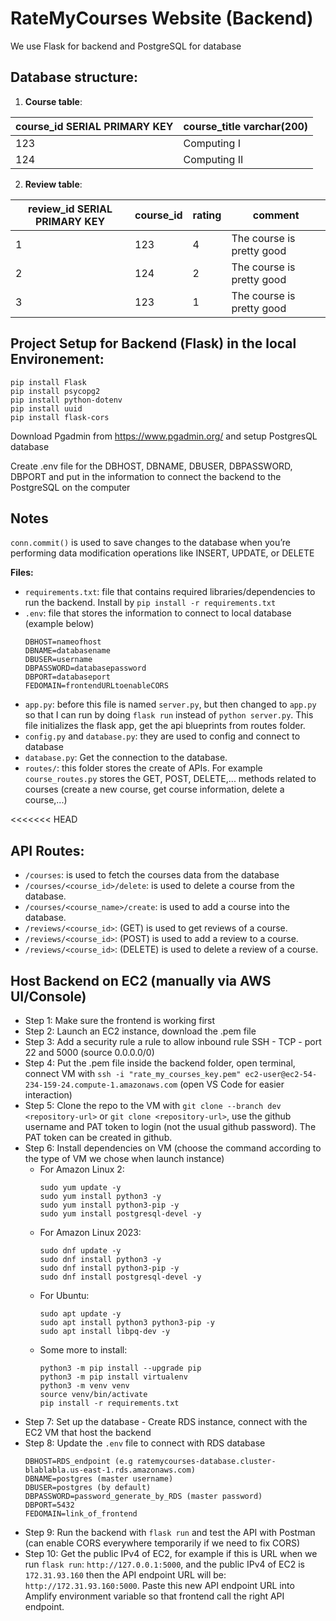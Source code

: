 # RateMyCourses Website (Backend)

We use Flask for backend and PostgreSQL for database

## Database structure:
1. **Course table**:

|course_id SERIAL PRIMARY KEY     | course_title varchar(200) |
|---------------------------------|---------------------------|
|              123                | Computing I               |
|              124                | Computing II              |

2. **Review table**:

|review_id SERIAL PRIMARY KEY     |  course_id  |  rating  |  comment                             |
|---------------------------------|-------------|----------|--------------------------------------|
|              1                  |     123     |    4     |   The course is pretty good          |
|              2                  |     124     |    2     |   The course is pretty good          |
|              3                  |     123     |    1     |   The course is pretty good          |

## Project Setup for Backend (Flask) in the local Environement:
```
pip install Flask
pip install psycopg2
pip install python-dotenv
pip install uuid
pip install flask-cors
```

Download Pgadmin from https://www.pgadmin.org/ and setup PostgresQL database

Create .env file for the DBHOST, DBNAME, DBUSER, DBPASSWORD, DBPORT and put in the information to connect the backend to the PostgreSQL on the computer

## Notes
```conn.commit()``` is used to save changes to the database when you’re performing data modification operations like INSERT, UPDATE, or DELETE

**Files:**
- ```requirements.txt```: file that contains required libraries/dependencies to run the backend. Install by ```pip install -r requirements.txt```
- ```.env```: file that stores the information to connect to local database (example below)
    ```
    DBHOST=nameofhost
    DBNAME=databasename
    DBUSER=username
    DBPASSWORD=databasepassword
    DBPORT=databaseport
    FEDOMAIN=frontendURLtoenableCORS
    ```
- ```app.py```: before this file is named ```server.py```, but then changed to ```app.py``` so that I can run by doing ```flask run``` instead of ```python server.py```. This file initializes the flask app, get the api blueprints from routes folder.
- ```config.py``` and ```database.py```: they are used to config and connect to database
- ```database.py```: Get the connection to the database. 
- ```routes/```: this folder stores the create of APIs. For example ```course_routes.py``` stores the GET, POST, DELETE,... methods related to courses (create a new course, get course information, delete a course,...)

<<<<<<< HEAD
## API Routes:
- ```/courses```: is used to fetch the courses data from the database
- ```/courses/<course_id>/delete```: is used to delete a course from the database.
- ```/courses/<course_name>/create```: is used to add a course into the database.
- ```/reviews/<course_id>```: (GET) is used to get reviews of a course. 
- ```/reviews/<course_id>```: (POST) is used to add a review to a course.
- ```/reviews/<course_id>```: (DELETE) is used to delete a review of a course.

## Host Backend on EC2 (manually via AWS UI/Console)
- Step 1: Make sure the frontend is working first
- Step 2: Launch an EC2 instance, download the .pem file
- Step 3: Add a security rule a rule to allow inbound rule SSH - TCP - port 22 and 5000 (source 0.0.0.0/0)
- Step 4: Put the .pem file inside the backend folder, open terminal, connect VM with ```ssh -i "rate_my_courses_key.pem" ec2-user@ec2-54-234-159-24.compute-1.amazonaws.com``` (open VS Code for easier interaction)
- Step 5: Clone the repo to the VM with ```git clone --branch dev <repository-url>``` or ```git clone <repository-url>```, use the github username and PAT token to login (not the usual github password). The PAT token can be created in github.
- Step 6: Install dependencies on VM (choose the command according to the type of VM we chose when launch instance)
    - For Amazon Linux 2:
        ```
        sudo yum update -y
        sudo yum install python3 -y
        sudo yum install python3-pip -y
        sudo yum install postgresql-devel -y
        ```
    - For Amazon Linux 2023:
        ```
        sudo dnf update -y
        sudo dnf install python3 -y
        sudo dnf install python3-pip -y
        sudo dnf install postgresql-devel -y
        ```
    - For Ubuntu:
        ```
        sudo apt update -y
        sudo apt install python3 python3-pip -y
        sudo apt install libpq-dev -y
        ```
    - Some more to install:
        ```
        python3 -m pip install --upgrade pip
        python3 -m pip install virtualenv
        python3 -m venv venv
        source venv/bin/activate
        pip install -r requirements.txt
        ```
- Step 7: Set up the database - Create RDS instance, connect with the EC2 VM that host the backend
- Step 8: Update the ```.env``` file to connect with RDS database
    ```
    DBHOST=RDS_endpoint (e.g ratemycourses-database.cluster-blablabla.us-east-1.rds.amazonaws.com)
    DBNAME=postgres (master username)
    DBUSER=postgres (by default)
    DBPASSWORD=password_generate_by_RDS (master password)
    DBPORT=5432
    FEDOMAIN=link_of_frontend
    ```
- Step 9: Run the backend with ```flask run``` and test the API with Postman (can enable CORS everywhere temporarily if we need to fix CORS)
- Step 10: Get the public IPv4 of EC2, for example if this is URL when we run ```flask run```: ```http://127.0.0.1:5000```, and the public IPv4 of EC2 is ```172.31.93.160``` then the API endpoint URL will be: ```http://172.31.93.160:5000```. Paste this new API endpoint URL into Amplify environment variable so that frontend call the right API endpoint.
